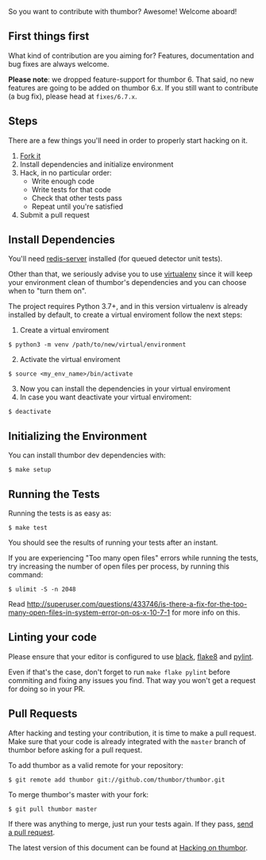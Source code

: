 So you want to contribute with thumbor? Awesome! Welcome aboard!

## First things first

What kind of contribution are you aiming for? Features, documentation and
bug fixes are always welcome.

**Please note**: we dropped feature-support for thumbor 6. That said, no
new features are going to be added on thumbor 6.x. If you still want to
contribute (a bug fix), please head at `fixes/6.7.x`.

## Steps

There are a few things you'll need in order to properly start hacking on it.

1. [Fork it](http://help.github.com/fork-a-repo/)
2. Install dependencies and initialize environment
3. Hack, in no particular order:
   - Write enough code
   - Write tests for that code
   - Check that other tests pass
   - Repeat until you're satisfied
4. Submit a pull request

## Install Dependencies

You'll need [redis-server](https://redis.io)
installed (for queued detector unit tests).

Other than that, we seriously advise you to use
[virtualenv](http://pypi.python.org/pypi/virtualenv) since it will keep
your environment clean of thumbor's dependencies and you can choose when
to "turn them on".

The project requires Python 3.7+, and in this version virtualenv is already installed by default, to create a virtual enviroment follow the next steps:


1. Create a virtual enviroment
```
$ python3 -m venv /path/to/new/virtual/environment 
```

2. Activate the virtual enviroment
```
$ source <my_env_name>/bin/activate
```

3. Now you can install the dependencies in your virtual enviroment
4. In case you want deactivate your virtual enviroment:
```
$ deactivate
```

## Initializing the Environment

You can install thumbor dev dependencies with:

    $ make setup

## Running the Tests

Running the tests is as easy as:

    $ make test

You should see the results of running your tests after an instant.

If you are experiencing "Too many open files" errors while running the
tests, try increasing the number of open files per process, by running
this command:

    $ ulimit -S -n 2048

Read
<http://superuser.com/questions/433746/is-there-a-fix-for-the-too-many-open-files-in-system-error-on-os-x-10-7-1>
for more info on this.

## Linting your code

Please ensure that your editor is configured to use
[black](https://github.com/psf/black),
[flake8](https://flake8.pycqa.org/en/latest/) and
[pylint](https://www.pylint.org/).

Even if that's the case, don't forget to run `make flake pylint` before
commiting and fixing any issues you find. That way you won't get a
request for doing so in your PR.

## Pull Requests

After hacking and testing your contribution, it is time to make a pull
request. Make sure that your code is already integrated with the `master`
branch of thumbor before asking for a pull request.

To add thumbor as a valid remote for your repository:

    $ git remote add thumbor git://github.com/thumbor/thumbor.git

To merge thumbor's master with your fork:

    $ git pull thumbor master

If there was anything to merge, just run your tests again. If they pass,
[send a pull request](https://docs.github.com/en/github/collaborating-with-pull-requests/proposing-changes-to-your-work-with-pull-requests/creating-a-pull-request).

The latest version of this document can be found at [Hacking on thumbor](https://thumbor.readthedocs.io/en/latest/hacking_on_thumbor.html).
